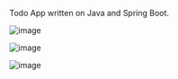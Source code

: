 Todo App written on Java and Spring Boot. 

![image](https://github.com/devfortune/Todo-App/assets/125195224/f8461b1e-bb08-42a5-adf6-103ad22cfa6d)

![image](https://github.com/devfortune/Todo-App/assets/125195224/ff130465-885b-4b9f-bd45-ab33aaafd742)

![image](https://github.com/devfortune/Todo-App/assets/125195224/eea5a232-e319-4bf2-9d5f-3de9fb0c3fe8)
